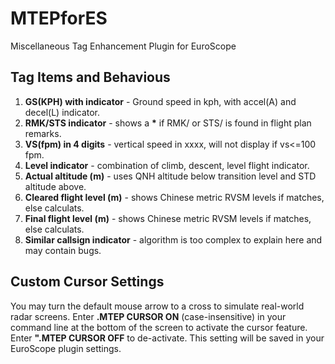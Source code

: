 # MTEPforES
Miscellaneous Tag Enhancement Plugin for EuroScope


## Tag Items and Behavious

1. **GS(KPH) with indicator** - Ground speed in kph, with accel(A) and decel(L) indicator.
2. **RMK/STS indicator** - shows a **\*** if RMK/ or STS/ is found in flight plan remarks.
3. **VS(fpm) in 4 digits** - vertical speed in xxxx, will not display if vs<=100 fpm.
4. **Level indicator** - combination of climb, descent, level flight indicator.
5. **Actual altitude (m)** - uses QNH altitude below transition level and STD altitude above.
6. **Cleared flight level (m)** - shows Chinese metric RVSM levels if matches, else calculats.
7. **Final flight level (m)** - shows Chinese metric RVSM levels if matches, else calculats.
8. **Similar callsign indicator** - algorithm is too complex to explain here and may contain bugs.


## Custom Cursor Settings

You may turn the default mouse arrow to a cross to simulate real-world radar screens.
Enter **.MTEP CURSOR ON** (case-insensitive) in your command line at the bottom of the screen to activate the cursor feature.
Enter **".MTEP CURSOR OFF** to de-activate.
This setting will be saved in your EuroScope plugin settings.